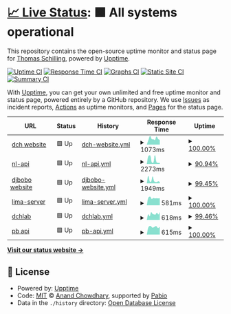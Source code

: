 # [📈 Live Status](https://dchtools.github.io/uptimemonitor): <!--live status--> **🟩 All systems operational**

This repository contains the open-source uptime monitor and status page for [Thomas Schilling](https://www.dch.de), powered by [Upptime](https://github.com/upptime/upptime).

[![Uptime CI](https://github.com/dchtools/uptimemonitor/workflows/Uptime%20CI/badge.svg)](https://github.com/dchtools/uptimemonitor/actions?query=workflow%3A%22Uptime+CI%22)
[![Response Time CI](https://github.com/dchtools/uptimemonitor/workflows/Response%20Time%20CI/badge.svg)](https://github.com/dchtools/uptimemonitor/actions?query=workflow%3A%22Response+Time+CI%22)
[![Graphs CI](https://github.com/dchtools/uptimemonitor/workflows/Graphs%20CI/badge.svg)](https://github.com/dchtools/uptimemonitor/actions?query=workflow%3A%22Graphs+CI%22)
[![Static Site CI](https://github.com/dchtools/uptimemonitor/workflows/Static%20Site%20CI/badge.svg)](https://github.com/dchtools/uptimemonitor/actions?query=workflow%3A%22Static+Site+CI%22)
[![Summary CI](https://github.com/dchtools/uptimemonitor/workflows/Summary%20CI/badge.svg)](https://github.com/dchtools/uptimemonitor/actions?query=workflow%3A%22Summary+CI%22)

With [Upptime](https://upptime.js.org), you can get your own unlimited and free uptime monitor and status page, powered entirely by a GitHub repository. We use [Issues](https://github.com/dchtools/uptimemonitor/issues) as incident reports, [Actions](https://github.com/dchtools/uptimemonitor/actions) as uptime monitors, and [Pages](https://dchtools.github.io/uptimemonitor) for the status page.

<!--start: status pages-->
<!-- This summary is generated by Upptime (https://github.com/upptime/upptime) -->
<!-- Do not edit this manually, your changes will be overwritten -->
<!-- prettier-ignore -->
| URL | Status | History | Response Time | Uptime |
| --- | ------ | ------- | ------------- | ------ |
| <img alt="" src="https://icons.duckduckgo.com/ip3/www.dch.de.ico" height="13"> [dch website](https://www.dch.de/home) | 🟩 Up | [dch-website.yml](https://github.com/dchtools/uptimemonitor/commits/HEAD/history/dch-website.yml) | <details><summary><img alt="Response time graph" src="./graphs/dch-website/response-time-week.png" height="20"> 1073ms</summary><br><a href="https://dchtools.github.io/uptimemonitor/history/dch-website"><img alt="Response time 986" src="https://img.shields.io/endpoint?url=https%3A%2F%2Fraw.githubusercontent.com%2Fdchtools%2Fuptimemonitor%2FHEAD%2Fapi%2Fdch-website%2Fresponse-time.json"></a><br><a href="https://dchtools.github.io/uptimemonitor/history/dch-website"><img alt="24-hour response time 860" src="https://img.shields.io/endpoint?url=https%3A%2F%2Fraw.githubusercontent.com%2Fdchtools%2Fuptimemonitor%2FHEAD%2Fapi%2Fdch-website%2Fresponse-time-day.json"></a><br><a href="https://dchtools.github.io/uptimemonitor/history/dch-website"><img alt="7-day response time 1073" src="https://img.shields.io/endpoint?url=https%3A%2F%2Fraw.githubusercontent.com%2Fdchtools%2Fuptimemonitor%2FHEAD%2Fapi%2Fdch-website%2Fresponse-time-week.json"></a><br><a href="https://dchtools.github.io/uptimemonitor/history/dch-website"><img alt="30-day response time 1031" src="https://img.shields.io/endpoint?url=https%3A%2F%2Fraw.githubusercontent.com%2Fdchtools%2Fuptimemonitor%2FHEAD%2Fapi%2Fdch-website%2Fresponse-time-month.json"></a><br><a href="https://dchtools.github.io/uptimemonitor/history/dch-website"><img alt="1-year response time 986" src="https://img.shields.io/endpoint?url=https%3A%2F%2Fraw.githubusercontent.com%2Fdchtools%2Fuptimemonitor%2FHEAD%2Fapi%2Fdch-website%2Fresponse-time-year.json"></a></details> | <details><summary><a href="https://dchtools.github.io/uptimemonitor/history/dch-website">100.00%</a></summary><a href="https://dchtools.github.io/uptimemonitor/history/dch-website"><img alt="All-time uptime 99.15%" src="https://img.shields.io/endpoint?url=https%3A%2F%2Fraw.githubusercontent.com%2Fdchtools%2Fuptimemonitor%2FHEAD%2Fapi%2Fdch-website%2Fuptime.json"></a><br><a href="https://dchtools.github.io/uptimemonitor/history/dch-website"><img alt="24-hour uptime 100.00%" src="https://img.shields.io/endpoint?url=https%3A%2F%2Fraw.githubusercontent.com%2Fdchtools%2Fuptimemonitor%2FHEAD%2Fapi%2Fdch-website%2Fuptime-day.json"></a><br><a href="https://dchtools.github.io/uptimemonitor/history/dch-website"><img alt="7-day uptime 100.00%" src="https://img.shields.io/endpoint?url=https%3A%2F%2Fraw.githubusercontent.com%2Fdchtools%2Fuptimemonitor%2FHEAD%2Fapi%2Fdch-website%2Fuptime-week.json"></a><br><a href="https://dchtools.github.io/uptimemonitor/history/dch-website"><img alt="30-day uptime 100.00%" src="https://img.shields.io/endpoint?url=https%3A%2F%2Fraw.githubusercontent.com%2Fdchtools%2Fuptimemonitor%2FHEAD%2Fapi%2Fdch-website%2Fuptime-month.json"></a><br><a href="https://dchtools.github.io/uptimemonitor/history/dch-website"><img alt="1-year uptime 99.15%" src="https://img.shields.io/endpoint?url=https%3A%2F%2Fraw.githubusercontent.com%2Fdchtools%2Fuptimemonitor%2FHEAD%2Fapi%2Fdch-website%2Fuptime-year.json"></a></details>
| <img alt="" src="https://icons.duckduckgo.com/ip3/api.djbobo.ch.ico" height="13"> [nl-api](https://api.djbobo.ch:433/api2/health) | 🟩 Up | [nl-api.yml](https://github.com/dchtools/uptimemonitor/commits/HEAD/history/nl-api.yml) | <details><summary><img alt="Response time graph" src="./graphs/nl-api/response-time-week.png" height="20"> 2273ms</summary><br><a href="https://dchtools.github.io/uptimemonitor/history/nl-api"><img alt="Response time 1132" src="https://img.shields.io/endpoint?url=https%3A%2F%2Fraw.githubusercontent.com%2Fdchtools%2Fuptimemonitor%2FHEAD%2Fapi%2Fnl-api%2Fresponse-time.json"></a><br><a href="https://dchtools.github.io/uptimemonitor/history/nl-api"><img alt="24-hour response time 596" src="https://img.shields.io/endpoint?url=https%3A%2F%2Fraw.githubusercontent.com%2Fdchtools%2Fuptimemonitor%2FHEAD%2Fapi%2Fnl-api%2Fresponse-time-day.json"></a><br><a href="https://dchtools.github.io/uptimemonitor/history/nl-api"><img alt="7-day response time 2273" src="https://img.shields.io/endpoint?url=https%3A%2F%2Fraw.githubusercontent.com%2Fdchtools%2Fuptimemonitor%2FHEAD%2Fapi%2Fnl-api%2Fresponse-time-week.json"></a><br><a href="https://dchtools.github.io/uptimemonitor/history/nl-api"><img alt="30-day response time 1239" src="https://img.shields.io/endpoint?url=https%3A%2F%2Fraw.githubusercontent.com%2Fdchtools%2Fuptimemonitor%2FHEAD%2Fapi%2Fnl-api%2Fresponse-time-month.json"></a><br><a href="https://dchtools.github.io/uptimemonitor/history/nl-api"><img alt="1-year response time 1132" src="https://img.shields.io/endpoint?url=https%3A%2F%2Fraw.githubusercontent.com%2Fdchtools%2Fuptimemonitor%2FHEAD%2Fapi%2Fnl-api%2Fresponse-time-year.json"></a></details> | <details><summary><a href="https://dchtools.github.io/uptimemonitor/history/nl-api">90.94%</a></summary><a href="https://dchtools.github.io/uptimemonitor/history/nl-api"><img alt="All-time uptime 98.87%" src="https://img.shields.io/endpoint?url=https%3A%2F%2Fraw.githubusercontent.com%2Fdchtools%2Fuptimemonitor%2FHEAD%2Fapi%2Fnl-api%2Fuptime.json"></a><br><a href="https://dchtools.github.io/uptimemonitor/history/nl-api"><img alt="24-hour uptime 100.00%" src="https://img.shields.io/endpoint?url=https%3A%2F%2Fraw.githubusercontent.com%2Fdchtools%2Fuptimemonitor%2FHEAD%2Fapi%2Fnl-api%2Fuptime-day.json"></a><br><a href="https://dchtools.github.io/uptimemonitor/history/nl-api"><img alt="7-day uptime 90.94%" src="https://img.shields.io/endpoint?url=https%3A%2F%2Fraw.githubusercontent.com%2Fdchtools%2Fuptimemonitor%2FHEAD%2Fapi%2Fnl-api%2Fuptime-week.json"></a><br><a href="https://dchtools.github.io/uptimemonitor/history/nl-api"><img alt="30-day uptime 97.91%" src="https://img.shields.io/endpoint?url=https%3A%2F%2Fraw.githubusercontent.com%2Fdchtools%2Fuptimemonitor%2FHEAD%2Fapi%2Fnl-api%2Fuptime-month.json"></a><br><a href="https://dchtools.github.io/uptimemonitor/history/nl-api"><img alt="1-year uptime 98.87%" src="https://img.shields.io/endpoint?url=https%3A%2F%2Fraw.githubusercontent.com%2Fdchtools%2Fuptimemonitor%2FHEAD%2Fapi%2Fnl-api%2Fuptime-year.json"></a></details>
| <img alt="" src="https://icons.duckduckgo.com/ip3/www.djbobo.ch.ico" height="13"> [djbobo website](https://www.djbobo.ch) | 🟩 Up | [djbobo-website.yml](https://github.com/dchtools/uptimemonitor/commits/HEAD/history/djbobo-website.yml) | <details><summary><img alt="Response time graph" src="./graphs/djbobo-website/response-time-week.png" height="20"> 1949ms</summary><br><a href="https://dchtools.github.io/uptimemonitor/history/djbobo-website"><img alt="Response time 1482" src="https://img.shields.io/endpoint?url=https%3A%2F%2Fraw.githubusercontent.com%2Fdchtools%2Fuptimemonitor%2FHEAD%2Fapi%2Fdjbobo-website%2Fresponse-time.json"></a><br><a href="https://dchtools.github.io/uptimemonitor/history/djbobo-website"><img alt="24-hour response time 1122" src="https://img.shields.io/endpoint?url=https%3A%2F%2Fraw.githubusercontent.com%2Fdchtools%2Fuptimemonitor%2FHEAD%2Fapi%2Fdjbobo-website%2Fresponse-time-day.json"></a><br><a href="https://dchtools.github.io/uptimemonitor/history/djbobo-website"><img alt="7-day response time 1949" src="https://img.shields.io/endpoint?url=https%3A%2F%2Fraw.githubusercontent.com%2Fdchtools%2Fuptimemonitor%2FHEAD%2Fapi%2Fdjbobo-website%2Fresponse-time-week.json"></a><br><a href="https://dchtools.github.io/uptimemonitor/history/djbobo-website"><img alt="30-day response time 1532" src="https://img.shields.io/endpoint?url=https%3A%2F%2Fraw.githubusercontent.com%2Fdchtools%2Fuptimemonitor%2FHEAD%2Fapi%2Fdjbobo-website%2Fresponse-time-month.json"></a><br><a href="https://dchtools.github.io/uptimemonitor/history/djbobo-website"><img alt="1-year response time 1482" src="https://img.shields.io/endpoint?url=https%3A%2F%2Fraw.githubusercontent.com%2Fdchtools%2Fuptimemonitor%2FHEAD%2Fapi%2Fdjbobo-website%2Fresponse-time-year.json"></a></details> | <details><summary><a href="https://dchtools.github.io/uptimemonitor/history/djbobo-website">99.45%</a></summary><a href="https://dchtools.github.io/uptimemonitor/history/djbobo-website"><img alt="All-time uptime 99.12%" src="https://img.shields.io/endpoint?url=https%3A%2F%2Fraw.githubusercontent.com%2Fdchtools%2Fuptimemonitor%2FHEAD%2Fapi%2Fdjbobo-website%2Fuptime.json"></a><br><a href="https://dchtools.github.io/uptimemonitor/history/djbobo-website"><img alt="24-hour uptime 98.05%" src="https://img.shields.io/endpoint?url=https%3A%2F%2Fraw.githubusercontent.com%2Fdchtools%2Fuptimemonitor%2FHEAD%2Fapi%2Fdjbobo-website%2Fuptime-day.json"></a><br><a href="https://dchtools.github.io/uptimemonitor/history/djbobo-website"><img alt="7-day uptime 99.45%" src="https://img.shields.io/endpoint?url=https%3A%2F%2Fraw.githubusercontent.com%2Fdchtools%2Fuptimemonitor%2FHEAD%2Fapi%2Fdjbobo-website%2Fuptime-week.json"></a><br><a href="https://dchtools.github.io/uptimemonitor/history/djbobo-website"><img alt="30-day uptime 99.87%" src="https://img.shields.io/endpoint?url=https%3A%2F%2Fraw.githubusercontent.com%2Fdchtools%2Fuptimemonitor%2FHEAD%2Fapi%2Fdjbobo-website%2Fuptime-month.json"></a><br><a href="https://dchtools.github.io/uptimemonitor/history/djbobo-website"><img alt="1-year uptime 99.12%" src="https://img.shields.io/endpoint?url=https%3A%2F%2Fraw.githubusercontent.com%2Fdchtools%2Fuptimemonitor%2FHEAD%2Fapi%2Fdjbobo-website%2Fuptime-year.json"></a></details>
| <img alt="" src="https://icons.duckduckgo.com/ip3/lima.dch.de.ico" height="13"> [lima-server](https://lima.dch.de:8080/api/v1) | 🟩 Up | [lima-server.yml](https://github.com/dchtools/uptimemonitor/commits/HEAD/history/lima-server.yml) | <details><summary><img alt="Response time graph" src="./graphs/lima-server/response-time-week.png" height="20"> 581ms</summary><br><a href="https://dchtools.github.io/uptimemonitor/history/lima-server"><img alt="Response time 582" src="https://img.shields.io/endpoint?url=https%3A%2F%2Fraw.githubusercontent.com%2Fdchtools%2Fuptimemonitor%2FHEAD%2Fapi%2Flima-server%2Fresponse-time.json"></a><br><a href="https://dchtools.github.io/uptimemonitor/history/lima-server"><img alt="24-hour response time 567" src="https://img.shields.io/endpoint?url=https%3A%2F%2Fraw.githubusercontent.com%2Fdchtools%2Fuptimemonitor%2FHEAD%2Fapi%2Flima-server%2Fresponse-time-day.json"></a><br><a href="https://dchtools.github.io/uptimemonitor/history/lima-server"><img alt="7-day response time 581" src="https://img.shields.io/endpoint?url=https%3A%2F%2Fraw.githubusercontent.com%2Fdchtools%2Fuptimemonitor%2FHEAD%2Fapi%2Flima-server%2Fresponse-time-week.json"></a><br><a href="https://dchtools.github.io/uptimemonitor/history/lima-server"><img alt="30-day response time 576" src="https://img.shields.io/endpoint?url=https%3A%2F%2Fraw.githubusercontent.com%2Fdchtools%2Fuptimemonitor%2FHEAD%2Fapi%2Flima-server%2Fresponse-time-month.json"></a><br><a href="https://dchtools.github.io/uptimemonitor/history/lima-server"><img alt="1-year response time 582" src="https://img.shields.io/endpoint?url=https%3A%2F%2Fraw.githubusercontent.com%2Fdchtools%2Fuptimemonitor%2FHEAD%2Fapi%2Flima-server%2Fresponse-time-year.json"></a></details> | <details><summary><a href="https://dchtools.github.io/uptimemonitor/history/lima-server">100.00%</a></summary><a href="https://dchtools.github.io/uptimemonitor/history/lima-server"><img alt="All-time uptime 99.76%" src="https://img.shields.io/endpoint?url=https%3A%2F%2Fraw.githubusercontent.com%2Fdchtools%2Fuptimemonitor%2FHEAD%2Fapi%2Flima-server%2Fuptime.json"></a><br><a href="https://dchtools.github.io/uptimemonitor/history/lima-server"><img alt="24-hour uptime 100.00%" src="https://img.shields.io/endpoint?url=https%3A%2F%2Fraw.githubusercontent.com%2Fdchtools%2Fuptimemonitor%2FHEAD%2Fapi%2Flima-server%2Fuptime-day.json"></a><br><a href="https://dchtools.github.io/uptimemonitor/history/lima-server"><img alt="7-day uptime 100.00%" src="https://img.shields.io/endpoint?url=https%3A%2F%2Fraw.githubusercontent.com%2Fdchtools%2Fuptimemonitor%2FHEAD%2Fapi%2Flima-server%2Fuptime-week.json"></a><br><a href="https://dchtools.github.io/uptimemonitor/history/lima-server"><img alt="30-day uptime 100.00%" src="https://img.shields.io/endpoint?url=https%3A%2F%2Fraw.githubusercontent.com%2Fdchtools%2Fuptimemonitor%2FHEAD%2Fapi%2Flima-server%2Fuptime-month.json"></a><br><a href="https://dchtools.github.io/uptimemonitor/history/lima-server"><img alt="1-year uptime 99.76%" src="https://img.shields.io/endpoint?url=https%3A%2F%2Fraw.githubusercontent.com%2Fdchtools%2Fuptimemonitor%2FHEAD%2Fapi%2Flima-server%2Fuptime-year.json"></a></details>
| <img alt="" src="https://icons.duckduckgo.com/ip3/lab.dch.de.ico" height="13"> [dchlab](https://lab.dch.de:8081) | 🟩 Up | [dchlab.yml](https://github.com/dchtools/uptimemonitor/commits/HEAD/history/dchlab.yml) | <details><summary><img alt="Response time graph" src="./graphs/dchlab/response-time-week.png" height="20"> 618ms</summary><br><a href="https://dchtools.github.io/uptimemonitor/history/dchlab"><img alt="Response time 683" src="https://img.shields.io/endpoint?url=https%3A%2F%2Fraw.githubusercontent.com%2Fdchtools%2Fuptimemonitor%2FHEAD%2Fapi%2Fdchlab%2Fresponse-time.json"></a><br><a href="https://dchtools.github.io/uptimemonitor/history/dchlab"><img alt="24-hour response time 804" src="https://img.shields.io/endpoint?url=https%3A%2F%2Fraw.githubusercontent.com%2Fdchtools%2Fuptimemonitor%2FHEAD%2Fapi%2Fdchlab%2Fresponse-time-day.json"></a><br><a href="https://dchtools.github.io/uptimemonitor/history/dchlab"><img alt="7-day response time 618" src="https://img.shields.io/endpoint?url=https%3A%2F%2Fraw.githubusercontent.com%2Fdchtools%2Fuptimemonitor%2FHEAD%2Fapi%2Fdchlab%2Fresponse-time-week.json"></a><br><a href="https://dchtools.github.io/uptimemonitor/history/dchlab"><img alt="30-day response time 596" src="https://img.shields.io/endpoint?url=https%3A%2F%2Fraw.githubusercontent.com%2Fdchtools%2Fuptimemonitor%2FHEAD%2Fapi%2Fdchlab%2Fresponse-time-month.json"></a><br><a href="https://dchtools.github.io/uptimemonitor/history/dchlab"><img alt="1-year response time 683" src="https://img.shields.io/endpoint?url=https%3A%2F%2Fraw.githubusercontent.com%2Fdchtools%2Fuptimemonitor%2FHEAD%2Fapi%2Fdchlab%2Fresponse-time-year.json"></a></details> | <details><summary><a href="https://dchtools.github.io/uptimemonitor/history/dchlab">99.46%</a></summary><a href="https://dchtools.github.io/uptimemonitor/history/dchlab"><img alt="All-time uptime 96.48%" src="https://img.shields.io/endpoint?url=https%3A%2F%2Fraw.githubusercontent.com%2Fdchtools%2Fuptimemonitor%2FHEAD%2Fapi%2Fdchlab%2Fuptime.json"></a><br><a href="https://dchtools.github.io/uptimemonitor/history/dchlab"><img alt="24-hour uptime 100.00%" src="https://img.shields.io/endpoint?url=https%3A%2F%2Fraw.githubusercontent.com%2Fdchtools%2Fuptimemonitor%2FHEAD%2Fapi%2Fdchlab%2Fuptime-day.json"></a><br><a href="https://dchtools.github.io/uptimemonitor/history/dchlab"><img alt="7-day uptime 99.46%" src="https://img.shields.io/endpoint?url=https%3A%2F%2Fraw.githubusercontent.com%2Fdchtools%2Fuptimemonitor%2FHEAD%2Fapi%2Fdchlab%2Fuptime-week.json"></a><br><a href="https://dchtools.github.io/uptimemonitor/history/dchlab"><img alt="30-day uptime 99.79%" src="https://img.shields.io/endpoint?url=https%3A%2F%2Fraw.githubusercontent.com%2Fdchtools%2Fuptimemonitor%2FHEAD%2Fapi%2Fdchlab%2Fuptime-month.json"></a><br><a href="https://dchtools.github.io/uptimemonitor/history/dchlab"><img alt="1-year uptime 96.48%" src="https://img.shields.io/endpoint?url=https%3A%2F%2Fraw.githubusercontent.com%2Fdchtools%2Fuptimemonitor%2FHEAD%2Fapi%2Fdchlab%2Fuptime-year.json"></a></details>
| <img alt="" src="https://icons.duckduckgo.com/ip3/dev.dch.de.ico" height="13"> [pb api](https://dev.dch.de:8083/up.txt) | 🟩 Up | [pb-api.yml](https://github.com/dchtools/uptimemonitor/commits/HEAD/history/pb-api.yml) | <details><summary><img alt="Response time graph" src="./graphs/pb-api/response-time-week.png" height="20"> 615ms</summary><br><a href="https://dchtools.github.io/uptimemonitor/history/pb-api"><img alt="Response time 648" src="https://img.shields.io/endpoint?url=https%3A%2F%2Fraw.githubusercontent.com%2Fdchtools%2Fuptimemonitor%2FHEAD%2Fapi%2Fpb-api%2Fresponse-time.json"></a><br><a href="https://dchtools.github.io/uptimemonitor/history/pb-api"><img alt="24-hour response time 614" src="https://img.shields.io/endpoint?url=https%3A%2F%2Fraw.githubusercontent.com%2Fdchtools%2Fuptimemonitor%2FHEAD%2Fapi%2Fpb-api%2Fresponse-time-day.json"></a><br><a href="https://dchtools.github.io/uptimemonitor/history/pb-api"><img alt="7-day response time 615" src="https://img.shields.io/endpoint?url=https%3A%2F%2Fraw.githubusercontent.com%2Fdchtools%2Fuptimemonitor%2FHEAD%2Fapi%2Fpb-api%2Fresponse-time-week.json"></a><br><a href="https://dchtools.github.io/uptimemonitor/history/pb-api"><img alt="30-day response time 627" src="https://img.shields.io/endpoint?url=https%3A%2F%2Fraw.githubusercontent.com%2Fdchtools%2Fuptimemonitor%2FHEAD%2Fapi%2Fpb-api%2Fresponse-time-month.json"></a><br><a href="https://dchtools.github.io/uptimemonitor/history/pb-api"><img alt="1-year response time 648" src="https://img.shields.io/endpoint?url=https%3A%2F%2Fraw.githubusercontent.com%2Fdchtools%2Fuptimemonitor%2FHEAD%2Fapi%2Fpb-api%2Fresponse-time-year.json"></a></details> | <details><summary><a href="https://dchtools.github.io/uptimemonitor/history/pb-api">100.00%</a></summary><a href="https://dchtools.github.io/uptimemonitor/history/pb-api"><img alt="All-time uptime 99.26%" src="https://img.shields.io/endpoint?url=https%3A%2F%2Fraw.githubusercontent.com%2Fdchtools%2Fuptimemonitor%2FHEAD%2Fapi%2Fpb-api%2Fuptime.json"></a><br><a href="https://dchtools.github.io/uptimemonitor/history/pb-api"><img alt="24-hour uptime 100.00%" src="https://img.shields.io/endpoint?url=https%3A%2F%2Fraw.githubusercontent.com%2Fdchtools%2Fuptimemonitor%2FHEAD%2Fapi%2Fpb-api%2Fuptime-day.json"></a><br><a href="https://dchtools.github.io/uptimemonitor/history/pb-api"><img alt="7-day uptime 100.00%" src="https://img.shields.io/endpoint?url=https%3A%2F%2Fraw.githubusercontent.com%2Fdchtools%2Fuptimemonitor%2FHEAD%2Fapi%2Fpb-api%2Fuptime-week.json"></a><br><a href="https://dchtools.github.io/uptimemonitor/history/pb-api"><img alt="30-day uptime 100.00%" src="https://img.shields.io/endpoint?url=https%3A%2F%2Fraw.githubusercontent.com%2Fdchtools%2Fuptimemonitor%2FHEAD%2Fapi%2Fpb-api%2Fuptime-month.json"></a><br><a href="https://dchtools.github.io/uptimemonitor/history/pb-api"><img alt="1-year uptime 99.26%" src="https://img.shields.io/endpoint?url=https%3A%2F%2Fraw.githubusercontent.com%2Fdchtools%2Fuptimemonitor%2FHEAD%2Fapi%2Fpb-api%2Fuptime-year.json"></a></details>

<!--end: status pages-->

[**Visit our status website →**](https://dchtools.github.io/uptimemonitor)

## 📄 License

- Powered by: [Upptime](https://github.com/upptime/upptime)
- Code: [MIT](./LICENSE) © [Anand Chowdhary](https://anandchowdhary.com), supported by [Pabio](https://pabio.com)
- Data in the `./history` directory: [Open Database License](https://opendatacommons.org/licenses/odbl/1-0/)
